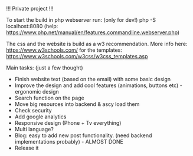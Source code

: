 !!! Private project !!!

To start the build in php webserver run: (only for dev!)
php -S localhost:8080
(help: https://www.php.net/manual/en/features.commandline.webserver.php)

The css and the website is build as a w3 recommendation.
More info here: https://www.w3schools.com/
for the templates: https://www.w3schools.com/w3css/w3css_templates.asp

Main tasks: (just a few thought)
- Finish website text (based on the email) with some basic design
- Improve the design and add cool features (animations, buttons etc) - ergonomic design
- Search function on the page
- Move big resources into backend & ascy load them
- Check security
- Add google analytics
- Responsive design (Phone + Tv everything)
- Multi language?
- Blog: easy to add new post functionality. (need backend implementations probably) - ALMOST DONE
- Release it
